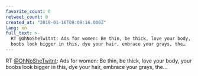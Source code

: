 ```yaml
---
favorite_count: 0
retweet_count: 0
created_at: "2019-01-16T08:09:16.000Z"
lang: en
full_text: >-
  RT @OhNoSheTwitnt: Ads for women: Be thin, be thick, love your body, your
  boobs look bigger in this, dye your hair, embrace your grays, the…
---
```


RT [@OhNoSheTwitnt](https://twitter.com/OhNoSheTwitnt): Ads for women: Be thin,
be thick, love your body, your boobs look bigger in this, dye your hair, embrace
your grays, the…
